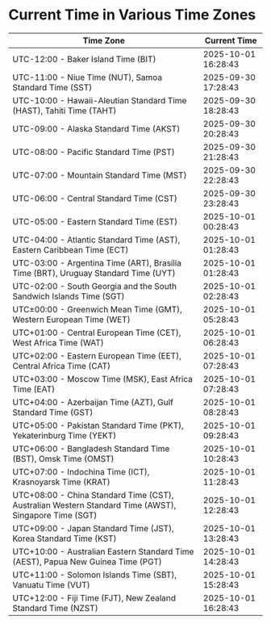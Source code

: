 # Current Time in Various Time Zones

| Time Zone | Current Time |
|-----------|--------------|
| UTC-12:00 - Baker Island Time (BIT) | 2025-10-01 16:28:43 |
| UTC-11:00 - Niue Time (NUT), Samoa Standard Time (SST) | 2025-09-30 17:28:43 |
| UTC-10:00 - Hawaii-Aleutian Standard Time (HAST), Tahiti Time (TAHT) | 2025-09-30 18:28:43 |
| UTC-09:00 - Alaska Standard Time (AKST) | 2025-09-30 20:28:43 |
| UTC-08:00 - Pacific Standard Time (PST) | 2025-09-30 21:28:43 |
| UTC-07:00 - Mountain Standard Time (MST) | 2025-09-30 22:28:43 |
| UTC-06:00 - Central Standard Time (CST) | 2025-09-30 23:28:43 |
| UTC-05:00 - Eastern Standard Time (EST) | 2025-10-01 00:28:43 |
| UTC-04:00 - Atlantic Standard Time (AST), Eastern Caribbean Time (ECT) | 2025-10-01 01:28:43 |
| UTC-03:00 - Argentina Time (ART), Brasília Time (BRT), Uruguay Standard Time (UYT) | 2025-10-01 01:28:43 |
| UTC-02:00 - South Georgia and the South Sandwich Islands Time (SGT) | 2025-10-01 02:28:43 |
| UTC±00:00 - Greenwich Mean Time (GMT), Western European Time (WET) | 2025-10-01 05:28:43 |
| UTC+01:00 - Central European Time (CET), West Africa Time (WAT) | 2025-10-01 06:28:43 |
| UTC+02:00 - Eastern European Time (EET), Central Africa Time (CAT) | 2025-10-01 07:28:43 |
| UTC+03:00 - Moscow Time (MSK), East Africa Time (EAT) | 2025-10-01 07:28:43 |
| UTC+04:00 - Azerbaijan Time (AZT), Gulf Standard Time (GST) | 2025-10-01 08:28:43 |
| UTC+05:00 - Pakistan Standard Time (PKT), Yekaterinburg Time (YEKT) | 2025-10-01 09:28:43 |
| UTC+06:00 - Bangladesh Standard Time (BST), Omsk Time (OMST) | 2025-10-01 10:28:43 |
| UTC+07:00 - Indochina Time (ICT), Krasnoyarsk Time (KRAT) | 2025-10-01 11:28:43 |
| UTC+08:00 - China Standard Time (CST), Australian Western Standard Time (AWST), Singapore Time (SGT) | 2025-10-01 12:28:43 |
| UTC+09:00 - Japan Standard Time (JST), Korea Standard Time (KST) | 2025-10-01 13:28:43 |
| UTC+10:00 - Australian Eastern Standard Time (AEST), Papua New Guinea Time (PGT) | 2025-10-01 14:28:43 |
| UTC+11:00 - Solomon Islands Time (SBT), Vanuatu Time (VUT) | 2025-10-01 15:28:43 |
| UTC+12:00 - Fiji Time (FJT), New Zealand Standard Time (NZST) | 2025-10-01 16:28:43 |
